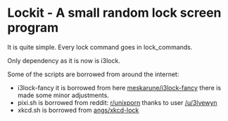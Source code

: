 # Lockit - A small random lock screen program

It is quite simple. Every lock command goes in lock_commands.

Only dependency as it is now is i3lock.

Some of the scripts are borrowed from around the internet:
* i3lock-fancy it is borrowed from here [meskarune/i3lock-fancy](https://github.com/meskarune/i3lock-fancy) there is made some minor adjustments.
* pixi.sh is borrowed from reddit: [r/unixporn](https://www.reddit.com/r/unixporn/comments/35m141/i3lock_why_blur_the_beauty/cr62uj0/?st=iztje8qy&sh=54eb5f1e) thanks to user [/u/3lvewyn ](https://reddit.com/u/3lvewyn)
* xkcd.sh is borrowed from [angs/xkcd-lock](https://github.com/angs/xkcd-lock)

